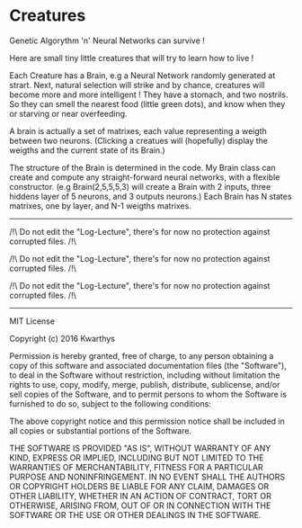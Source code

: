 # Creatures
Genetic Algorythm 'n' Neural Networks can survive !

Here are small tiny little creatures that will try to learn how to live !

Each Creature has a Brain, e.g a Neural Network randomly generated at strart. 
Next, natural selection will strike and by chance, creatures will become more and more intelligent !
They have a stomach, and two nostrils. So they can smell the nearest food (little green dots),
and know when they or starving or near overfeeding.

A brain is actually a set of matrixes, each value representing a weigth between two neurons.
(Clicking a creatues will (hopefully) display the weigths and the current state of its Brain.)

The structure of the Brain is determined in the code. My Brain class can create and compute any straight-forward neural networks, with a flexible constructor. (e.g Brain(2,5,5,5,3) will create a Brain with 2 inputs, three hiddens layer of 5 neurons, and 3 outputs neurons.)
Each Brain has N states matrixes, one by layer, and N-1 weigths matrixes.

***

/!\ Do not edit the "Log-Lecture", there's for now no protection against corrupted files. /!\

/!\ Do not edit the "Log-Lecture", there's for now no protection against corrupted files. /!\

/!\ Do not edit the "Log-Lecture", there's for now no protection against corrupted files. /!\


***


MIT License

Copyright (c) 2016 Kwarthys

Permission is hereby granted, free of charge, to any person obtaining a copy
of this software and associated documentation files (the "Software"), to deal
in the Software without restriction, including without limitation the rights
to use, copy, modify, merge, publish, distribute, sublicense, and/or sell
copies of the Software, and to permit persons to whom the Software is
furnished to do so, subject to the following conditions:

The above copyright notice and this permission notice shall be included in all
copies or substantial portions of the Software.

THE SOFTWARE IS PROVIDED "AS IS", WITHOUT WARRANTY OF ANY KIND, EXPRESS OR
IMPLIED, INCLUDING BUT NOT LIMITED TO THE WARRANTIES OF MERCHANTABILITY,
FITNESS FOR A PARTICULAR PURPOSE AND NONINFRINGEMENT. IN NO EVENT SHALL THE
AUTHORS OR COPYRIGHT HOLDERS BE LIABLE FOR ANY CLAIM, DAMAGES OR OTHER
LIABILITY, WHETHER IN AN ACTION OF CONTRACT, TORT OR OTHERWISE, ARISING FROM,
OUT OF OR IN CONNECTION WITH THE SOFTWARE OR THE USE OR OTHER DEALINGS IN THE
SOFTWARE.
